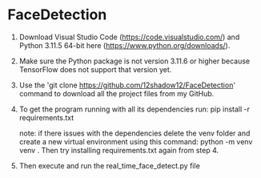 # FaceDetection

1. Download Visual Studio Code (https://code.visualstudio.com/)  and Python 3.11.5 64-bit here (https://www.python.org/downloads/). 
2. Make sure the Python package is not version 3.11.6 or higher because TensorFlow does not support that version yet.
3. Use the 'git clone https://github.com/12shadow12/FaceDetection' command to download all the project files from my GitHub.
4. To get the program running with all its dependencies run: 
   pip install -r requirements.txt

   note: if there issues with the dependencies delete the venv folder and create a new virtual environment using this command: python -m venv venv . Then try installing requirements.txt again from step 4.
   
5. Then execute and run the real_time_face_detect.py file
